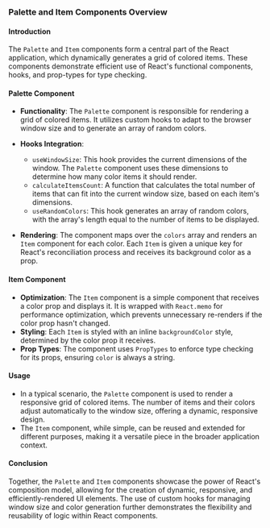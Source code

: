 ### Palette and Item Components Overview

#### Introduction

The `Palette` and `Item` components form a central part of the React application, which dynamically generates a grid of colored items. These components demonstrate efficient use of React's functional components, hooks, and prop-types for type checking.

#### Palette Component

-   **Functionality**:
    The `Palette` component is responsible for rendering a grid of colored items. It utilizes custom hooks to adapt to the browser window size and to generate an array of random colors.
-   **Hooks Integration**:

    -   `useWindowSize`: This hook provides the current dimensions of the window. The `Palette` component uses these dimensions to determine how many color items it should render.
    -   `calculateItemsCount`: A function that calculates the total number of items that can fit into the current window size, based on each item's dimensions.
    -   `useRandomColors`: This hook generates an array of random colors, with the array's length equal to the number of items to be displayed.

-   **Rendering**:
    The component maps over the `colors` array and renders an `Item` component for each color. Each `Item` is given a unique key for React's reconciliation process and receives its background color as a prop.

#### Item Component

-   **Optimization**:
    The `Item` component is a simple component that receives a color prop and displays it. It is wrapped with `React.memo` for performance optimization, which prevents unnecessary re-renders if the color prop hasn't changed.
-   **Styling**:
    Each `Item` is styled with an inline `backgroundColor` style, determined by the color prop it receives.
-   **Prop Types**:
    The component uses `PropTypes` to enforce type checking for its props, ensuring `color` is always a string.

#### Usage

-   In a typical scenario, the `Palette` component is used to render a responsive grid of colored items. The number of items and their colors adjust automatically to the window size, offering a dynamic, responsive design.
-   The `Item` component, while simple, can be reused and extended for different purposes, making it a versatile piece in the broader application context.

#### Conclusion

Together, the `Palette` and `Item` components showcase the power of React's composition model, allowing for the creation of dynamic, responsive, and efficiently-rendered UI elements. The use of custom hooks for managing window size and color generation further demonstrates the flexibility and reusability of logic within React components.
